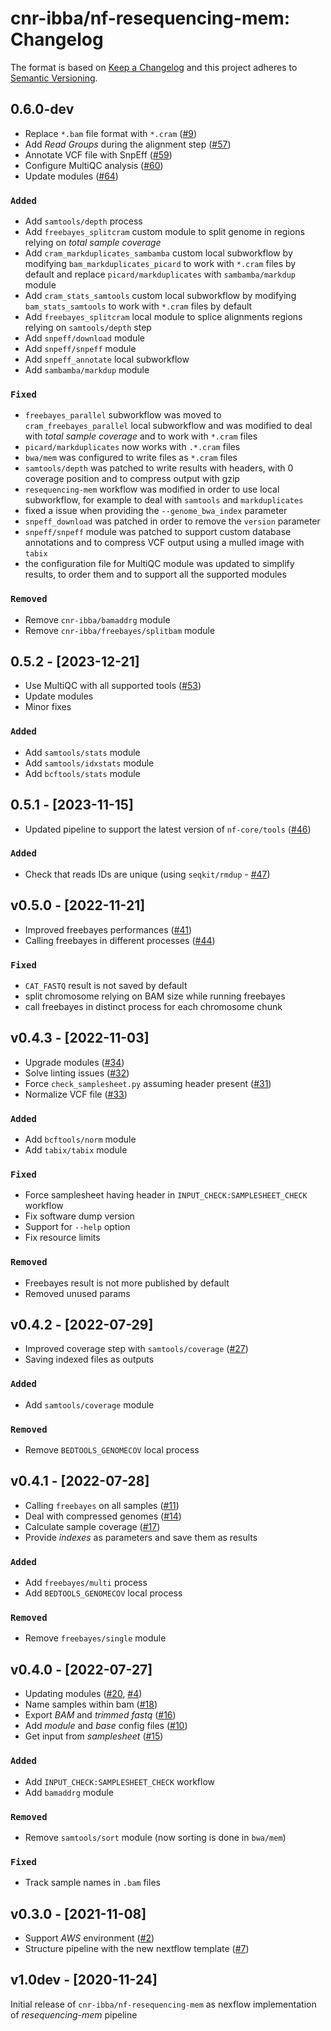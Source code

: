# cnr-ibba/nf-resequencing-mem: Changelog

The format is based on [Keep a Changelog](https://keepachangelog.com/en/1.0.0/)
and this project adheres to [Semantic Versioning](https://semver.org/spec/v2.0.0.html).

## 0.6.0-dev

- Replace `*.bam` file format with `*.cram` ([#9](https://github.com/cnr-ibba/nf-resequencing-mem/issues/9))
- Add _Read Groups_ during the alignment step ([#57](https://github.com/cnr-ibba/nf-resequencing-mem/issues/57))
- Annotate VCF file with SnpEff ([#59](https://github.com/cnr-ibba/nf-resequencing-mem/issues/59))
- Configure MultiQC analysis ([#60](https://github.com/cnr-ibba/nf-resequencing-mem/issues/60))
- Update modules ([#64](https://github.com/cnr-ibba/nf-resequencing-mem/issues/64))

### `Added`

- Add `samtools/depth` process
- Add `freebayes_splitcram` custom module to split genome in regions relying on
  _total sample coverage_
- Add `cram_markduplicates_sambamba` custom local subworkflow by modifying
  `bam_markduplicates_picard` to work with `*.cram` files by default and replace
  `picard/markduplicates` with `sambamba/markdup` module
- Add `cram_stats_samtools` custom local subworkflow by modifying
  `bam_stats_samtools` to work with `*.cram` files by default
- Add `freebayes_splitcram` local module to splice alignments regions relying
  on `samtools/depth` step
- Add `snpeff/download` module
- Add `snpeff/snpeff` module
- Add `snpeff_annotate` local subworkflow
- Add `sambamba/markdup` module

### `Fixed`

- `freebayes_parallel` subworkflow was moved to `cram_freebayes_parallel` local
  subworkflow and was modified to deal with _total sample coverage_ and to work
  with `*.cram` files
- `picard/markduplicates` now works with `.*.cram` files
- `bwa/mem` was configured to write files as `*.cram` files
- `samtools/depth` was patched to write results with headers, with 0 coverage position
  and to compress output with gzip
- `resequencing-mem` workflow was modified in order to use local subworkflow, for
  example to deal with `samtools` and `markduplicates`
- fixed a issue when providing the `--genome_bwa_index` parameter
- `snpeff_download` was patched in order to remove the `version` parameter
- `snpeff/snpeff` module was patched to support custom database annotations and
  to compress VCF output using a mulled image with `tabix`
- the configuration file for MultiQC module was updated to simplify results, to order
  them and to support all the supported modules

### `Removed`

- Remove `cnr-ibba/bamaddrg` module
- Remove `cnr-ibba/freebayes/splitbam` module

## 0.5.2 - [2023-12-21]

- Use MultiQC with all supported tools ([#53](https://github.com/cnr-ibba/nf-resequencing-mem/issues/53))
- Update modules
- Minor fixes

### `Added`

- Add `samtools/stats` module
- Add `samtools/idxstats` module
- Add `bcftools/stats` module

## 0.5.1 - [2023-11-15]

- Updated pipeline to support the latest version of `nf-core/tools` ([#46](https://github.com/cnr-ibba/nf-resequencing-mem/issues/46))

### `Added`

- Check that reads IDs are unique (using `seqkit/rmdup` - [#47](https://github.com/cnr-ibba/nf-resequencing-mem/issues/47))

## v0.5.0 - [2022-11-21]

- Improved freebayes performances ([#41](https://github.com/cnr-ibba/nf-resequencing-mem/issues/41))
- Calling freebayes in different processes ([#44](https://github.com/cnr-ibba/nf-resequencing-mem/issues/44))

### `Fixed`

- `CAT_FASTQ` result is not saved by default
- split chromosome relying on BAM size while running freebayes
- call freebayes in distinct process for each chromosome chunk

## v0.4.3 - [2022-11-03]

- Upgrade modules ([#34](https://github.com/cnr-ibba/nf-resequencing-mem/issues/34))
- Solve linting issues ([#32](https://github.com/cnr-ibba/nf-resequencing-mem/issues/27))
- Force `check_samplesheet.py` assuming header present ([#31](https://github.com/cnr-ibba/nf-resequencing-mem/issues/31))
- Normalize VCF file ([#33](https://github.com/cnr-ibba/nf-resequencing-mem/issues/33))

### `Added`

- Add `bcftools/norm` module
- Add `tabix/tabix` module

### `Fixed`

- Force samplesheet having header in `INPUT_CHECK:SAMPLESHEET_CHECK` workflow
- Fix software dump version
- Support for `--help` option
- Fix resource limits

### `Removed`

- Freebayes result is not more published by default
- Removed unused params

## v0.4.2 - [2022-07-29]

- Improved coverage step with `samtools/coverage` ([#27](https://github.com/cnr-ibba/nf-resequencing-mem/issues/27))
- Saving indexed files as outputs

### `Added`

- Add `samtools/coverage` module

### `Removed`

- Remove `BEDTOOLS_GENOMECOV` local process

## v0.4.1 - [2022-07-28]

- Calling `freebayes` on all samples ([#11](https://github.com/cnr-ibba/nf-resequencing-mem/issues/11))
- Deal with compressed genomes ([#14](https://github.com/cnr-ibba/nf-resequencing-mem/issues/14))
- Calculate sample coverage ([#17](https://github.com/cnr-ibba/nf-resequencing-mem/issues/17))
- Provide _indexes_ as parameters and save them as results

### `Added`

- Add `freebayes/multi` process
- Add `BEDTOOLS_GENOMECOV` local process

### `Removed`

- Remove `freebayes/single` module

## v0.4.0 - [2022-07-27]

- Updating modules ([#20](https://github.com/cnr-ibba/nf-resequencing-mem/issues/20), [#4](https://github.com/cnr-ibba/nf-resequencing-mem/issues/4))
- Name samples within bam ([#18](https://github.com/cnr-ibba/nf-resequencing-mem/issues/18))
- Export _BAM_ and _trimmed fastq_ ([#16](https://github.com/cnr-ibba/nf-resequencing-mem/issues/16))
- Add _module_ and _base_ config files ([#10](https://github.com/cnr-ibba/nf-resequencing-mem/issues/10))
- Get input from _samplesheet_ ([#15](https://github.com/cnr-ibba/nf-resequencing-mem/issues/15))

### `Added`

- Add `INPUT_CHECK:SAMPLESHEET_CHECK` workflow
- Add `bamaddrg` module

### `Removed`

- Remove `samtools/sort` module (now sorting is done in `bwa/mem`)

### `Fixed`

- Track sample names in `.bam` files

## v0.3.0 - [2021-11-08]

- Support _AWS_ environment ([#2](https://github.com/cnr-ibba/nf-resequencing-mem/issues/2))
- Structure pipeline with the new nextflow template ([#7](https://github.com/cnr-ibba/nf-resequencing-mem/issues/7))

## v1.0dev - [2020-11-24]

Initial release of `cnr-ibba/nf-resequencing-mem` as nexflow implementation of
_resequencing-mem_ pipeline
